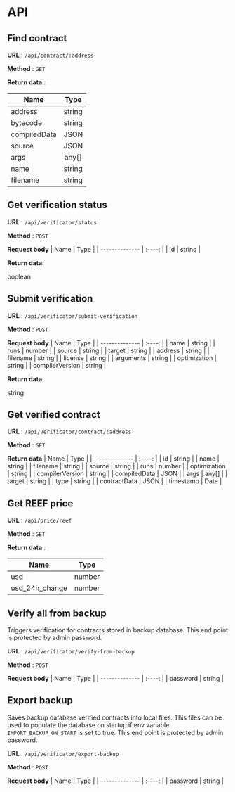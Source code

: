 # API

## Find contract

**URL** : `/api/contract/:address`

**Method** : `GET`

**Return data** :

| Name           |  Type  |
| -------------- | :----: |
| address        | string |
| bytecode       | string |
| compiledData   | JSON |
| source         | JSON |
| args           | any[] |
| name           | string |
| filename       | string |


## Get verification status

**URL** : `/api/verificator/status`

**Method** : `POST`

**Request body**
| Name           |  Type  |
| -------------- | :----: |
| id        | string |

**Return data**:

boolean

## Submit verification

**URL** : `/api/verificator/submit-verification`

**Method** : `POST`

**Request body**
| Name           |  Type  |
| -------------- | :----: |
| name        | string |
| runs        | number |
| source        | string |
| target        | string |
| address        | string |
| filename        | string |
| license        | string |
| arguments        | string |
| optimization        | string |
| compilerVersion        | string |

**Return data**:

string

## Get verified contract

**URL** : `/api/verificator/contract/:address`

**Method** : `GET`

**Return data**
| Name           |  Type  |
| -------------- | :----: |
| id        | string |
| name        | string |
| filename        | string |
| source        | string |
| runs        | number |
| optimization        | string |
| compilerVersion        | string |
| compiledData        | JSON |
| args        | any[] |
| target        | string |
| type        | string |
| contractData        | JSON |
| timestamp        | Date |

## Get REEF price

**URL** : `/api/price/reef`

**Method** : `GET`

**Return data** :

| Name           |  Type  |
| -------------- | :----: |
| usd            | number |
| usd_24h_change | number |


## Verify all from backup
Triggers verification for contracts stored in backup database.
This end point is protected by admin password.

**URL** : `/api/verificator/verify-from-backup`

**Method** : `POST`

**Request body**
| Name           |  Type  |
| -------------- | :----: |
| password       | string |


## Export backup
Saves backup database verified contracts into local files. This files can be used to populate the database on startup if env variable `IMPORT_BACKUP_ON_START` is set to true.
This end point is protected by admin password.

**URL** : `/api/verificator/export-backup`

**Method** : `POST`

**Request body**
| Name           |  Type  |
| -------------- | :----: |
| password       | string |